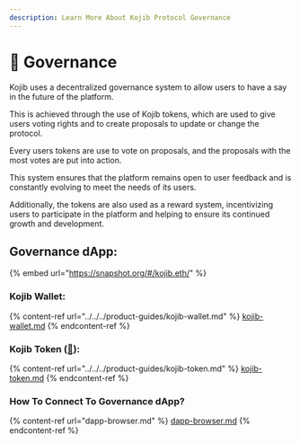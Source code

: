 ```yaml
---
description: Learn More About Kojib Protocol Governance
---
```


# 📝 Governance

Kojib uses a decentralized governance system to allow users to have a say in the future of the platform.&#x20;

This is achieved through the use of Kojib tokens, which are used to give users voting rights and to create proposals to update or change the protocol.&#x20;

Every users tokens are use to vote on proposals, and the proposals with the most votes are put into action.&#x20;

This system ensures that the platform remains open to user feedback and is constantly evolving to meet the needs of its users.&#x20;

Additionally, the tokens are also used as a reward system, incentivizing users to participate in the platform and helping to ensure its continued growth and development.

## Governance dApp:

{% embed url="https://snapshot.org/#/kojib.eth/" %}

### Kojib Wallet:

{% content-ref url="../../../product-guides/kojib-wallet.md" %}
[kojib-wallet.md](../../../product-guides/kojib-wallet.md)
{% endcontent-ref %}

### Kojib Token ([💬](https://app.phi.exchange/info/token/0x1e3c681cef5ee05112187f61d21401310f8eba21)):

{% content-ref url="../../../product-guides/kojib-token.md" %}
[kojib-token.md](../../../product-guides/kojib-token.md)
{% endcontent-ref %}

### How To Connect To Governance dApp?

{% content-ref url="dapp-browser.md" %}
[dapp-browser.md](dapp-browser.md)
{% endcontent-ref %}
